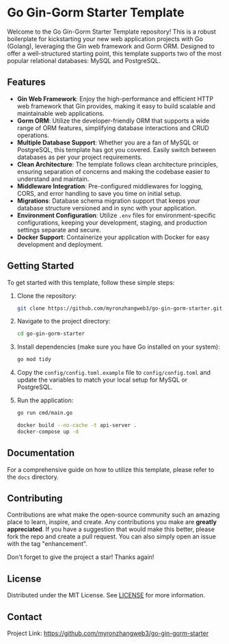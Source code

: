 # Go Gin-Gorm Starter Template

Welcome to the Go Gin-Gorm Starter Template repository! This is a robust boilerplate for kickstarting your new web application projects with Go (Golang), leveraging the Gin web framework and Gorm ORM. Designed to offer a well-structured starting point, this template supports two of the most popular relational databases: MySQL and PostgreSQL.

## Features

- **Gin Web Framework**: Enjoy the high-performance and efficient HTTP web framework that Gin provides, making it easy to build scalable and maintainable web applications.
- **Gorm ORM**: Utilize the developer-friendly ORM that supports a wide range of ORM features, simplifying database interactions and CRUD operations.
- **Multiple Database Support**: Whether you are a fan of MySQL or PostgreSQL, this template has got you covered. Easily switch between databases as per your project requirements.
- **Clean Architecture**: The template follows clean architecture principles, ensuring separation of concerns and making the codebase easier to understand and maintain.
- **Middleware Integration**: Pre-configured middlewares for logging, CORS, and error handling to save you time on initial setup.
- **Migrations**: Database schema migration support that keeps your database structure versioned and in sync with your application.
- **Environment Configuration**: Utilize `.env` files for environment-specific configurations, keeping your development, staging, and production settings separate and secure.
- **Docker Support**: Containerize your application with Docker for easy development and deployment.

## Getting Started

To get started with this template, follow these simple steps:

1. Clone the repository:
   ```bash
   git clone https://github.com/myronzhangweb3/go-gin-gorm-starter.git
   ```

2. Navigate to the project directory:
   ```bash
   cd go-gin-gorm-starter
   ```

3. Install dependencies (make sure you have Go installed on your system):
   ```bash
   go mod tidy
   ```

4. Copy the `config/config.toml.example` file to `config/config.toml` and update the variables to match your local setup for MySQL or PostgreSQL.

5. Run the application:
   ```bash
   go run cmd/main.go
   ```

   ```bash
   docker build --no-cache -t api-server .
   docker-compose up -d
   ```

## Documentation

For a comprehensive guide on how to utilize this template, please refer to the `docs` directory.

## Contributing

Contributions are what make the open-source community such an amazing place to learn, inspire, and create. Any contributions you make are **greatly appreciated**. If you have a suggestion that would make this better, please fork the repo and create a pull request. You can also simply open an issue with the tag "enhancement".

Don't forget to give the project a star! Thanks again!

## License

Distributed under the MIT License. See [LICENSE](./LICENSE) for more information.

## Contact

Project Link: https://github.com/myronzhangweb3/go-gin-gorm-starter
